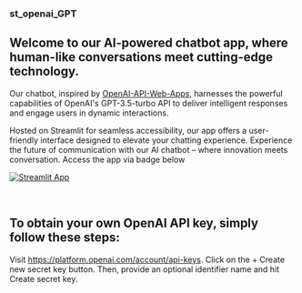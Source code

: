 ### st_openai_GPT

## Welcome to our AI-powered chatbot app, where human-like conversations meet cutting-edge technology. 

Our chatbot, inspired by [OpenAI-API-Web-Apps](https://github.com/MaxineXiong/OpenAI-API-Web-Apps), harnesses the powerful capabilities of OpenAI's GPT-3.5-turbo API to deliver intelligent responses and engage users in dynamic interactions. 

Hosted on Streamlit for seamless accessibility, our app offers a user-friendly interface designed to elevate your chatting experience. Experience the future of communication with our AI chatbot – where innovation meets conversation. Access the app via badge below

[![Streamlit App](https://static.streamlit.io/badges/streamlit_badge_black_white.svg)](https://openai-text-and-talk-chatgpt.streamlit.app/)

<br>

## To obtain your own OpenAI API key, simply follow these steps:

Visit https://platform.openai.com/account/api-keys.
Click on the + Create new secret key button.
Then, provide an optional identifier name and hit Create secret key.
